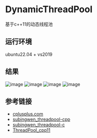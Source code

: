 # DynamicThreadPool
基于c++11的动态线程池

运行环境
----
ubuntu22.04 + vs2019

结果
----
![image](https://github.com/idinktea/DynamicThreadPool/assets/139835623/ac4df2b3-2e4e-44b4-857a-a6e43b76690c)
![image](https://github.com/idinktea/DynamicThreadPool/assets/139835623/325eea1c-60d3-46ed-a1c1-6d344f64d91e)
![image](https://github.com/idinktea/DynamicThreadPool/assets/139835623/24f4530d-4b37-47cd-b88e-bbe5f9d21d47)
![image](https://github.com/idinktea/DynamicThreadPool/assets/139835623/1c245f7b-1008-4f9a-b907-688cf36782e5)

参考链接
----
* [cplusplus.com](https://cplusplus.com/)
* [subingwen_threadpool-cpp](https://subingwen.cn/linux/threadpool-cpp/)
* [subingwen_threadpool-c](https://subingwen.cn/linux/threadpool/)
* [ThreadPool_cpp11](https://github.com/progschj/ThreadPool/blob/master/ThreadPool.h)
